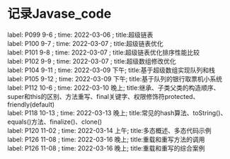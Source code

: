 # 记录Javase_code
label: P099 9-6  ; time: 2022-03-06 ; title:超级链表<br />
label: P100 9-7  ; time: 2022-03-07 ; title:超级链表优化<br />
label: P101 9-8  ; time: 2022-03-07 ; title:超级链表优化排序性能比较<br />
label: P102 9-9  ; time: 2022-03-07 ; title:超级数组修改优化<br />
label: P104 9-11 ; time: 2022-03-09 下午; title:基于超级数组实现队列和栈<br />
label: P105 9-12 ; time: 2022-03-09 下午; title:基于队列的银行取票机小系统<br />
label: P112 10-6 ; time: 2022-03-10 晚上; title:继承、子类父类的构造顺序、super和this的区别、方法重写、final关键字、权限修饰符protected、friendly(default)<br />
label: P118 10-13 ; time: 2022-03-13 晚上; title:常见的hash算法、toString()、equals()方法、finalize()、clone()<br />
label: P120 11-02 ; time: 2022-03-14 上午; title:多态概述、多态代码示例<br />
label: P126 11-08 ; time: 2022-03-16 晚上; title:重载和重写方法的调用<br />
label: P126 11-08 ; time: 2022-03-16 晚上; title:重载和重写的综合案例<br />



